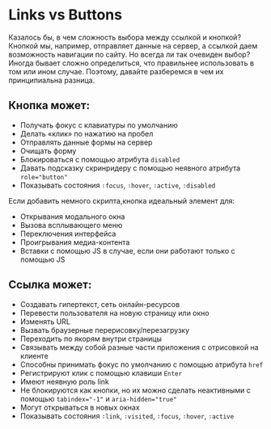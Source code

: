 # Links vs Buttons

Казалось бы, в чем сложность выбора между ссылкой и кнопкой? Кнопкой мы, например, отправляет данные на сервер, а ссылкой даем возможность навигации по сайту. Но всегда ли так очевиден выбор? Иногда бывает сложно определиться, что правильнее использовать в том или ином случае. Поэтому, давайте разберемся в чем их принципиальна разница.

## Кнопка может:

* Получать фокус с клавиатуры по умолчанию
* Делать «клик» по нажатию на пробел
* Отправлять данные формы на сервер
* Очищать форму
* Блокироваться с помощью атрибута `disabled`
* Давать подсказку скринридеру с помощью неявного атрибута `role="button"`
* Показывать состояния `∶focus`, `∶hover`, `∶active`, `∶disabled`

Если добавить немного скрипта,кнопка идеальный элемент для:

* Открывания модального окна
* Вызова всплывающего меню
* Переключения интерфейса
* Проигрывания медиа-контента
* Вставки с помощью JS в случае, если они работают только с помощью JS

## Ссылка может:

* Создавать гипертекст,  сеть онлайн-ресурсов
* Перевести пользователя на новую страницу или окно
* Изменять URL
* Вызвать браузерные перерисовку/перезагрузку
* Переходить по якорям внутри страницы
* Связывать между собой разные части приложения с отрисовкой на клиенте
* Способны принимать фокус по умолчанию с помощью атрибута `href`
* Регистрируют клик с помощью клавиши `Enter`
* Имеют неявную роль link
* Не блокируются как кнопки, но их можно сделать неактивными с помощью `tabindex="-1"` и `aria-hidden="true"`
* Могут открываться в новых окнах
* Показывать состояния `∶link`, `∶visited`, `∶focus`, `∶hover`, `∶active`

